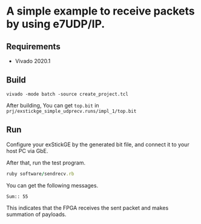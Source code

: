 # A simple example to receive packets by using e7UDP/IP.

## Requirements

- Vivado 2020.1

## Build

```
vivado -mode batch -source create_project.tcl
```

After building, You can get `top.bit` in `prj/exstickge_simple_udprecv.runs/impl_1/top.bit`

## Run
Configure your exStickGE by the generated bit file, and connect it to your host PC via GbE.

After that, run the test program.

```ruby
ruby software/sendrecv.rb
```

You can get the following messages. 

```
Sum:: 55
```

This indicates that the FPGA receives the sent packet and makes summation of payloads.

